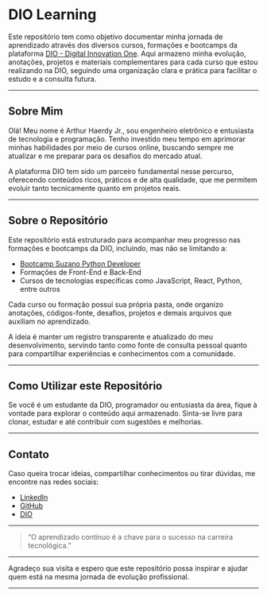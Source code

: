 # DIO Learning

Este repositório tem como objetivo documentar minha jornada de aprendizado através dos diversos cursos, formações e bootcamps da plataforma [DIO - Digital Innovation One](https://dio.me). Aqui armazeno minha evolução, anotações, projetos e materiais complementares para cada curso que estou realizando na DIO, seguindo uma organização clara e prática para facilitar o estudo e a consulta futura.

---

## Sobre Mim

Olá! Meu nome é Arthur Haerdy Jr., sou engenheiro eletrônico e entusiasta de tecnologia e programação. Tenho investido meu tempo em aprimorar minhas habilidades por meio de cursos online, buscando sempre me atualizar e me preparar para os desafios do mercado atual.

A plataforma DIO tem sido um parceiro fundamental nesse percurso, oferecendo conteúdos ricos, práticos e de alta qualidade, que me permitem evoluir tanto tecnicamente quanto em projetos reais.

---

## Sobre o Repositório

Este repositório está estruturado para acompanhar meu progresso nas formações e bootcamps da DIO, incluindo, mas não se limitando a:

- [Bootcamp Suzano Python Developer](https://github.com/ahaerdy/dio-learning/tree/main/Suzano%20-%20Python%20Developer)
- Formações de Front-End e Back-End
- Cursos de tecnologias específicas como JavaScript, React, Python, entre outros

Cada curso ou formação possui sua própria pasta, onde organizo anotações, códigos-fonte, desafios, projetos e demais arquivos que auxiliam no aprendizado.

A ideia é manter um registro transparente e atualizado do meu desenvolvimento, servindo tanto como fonte de consulta pessoal quanto para compartilhar experiências e conhecimentos com a comunidade.

---

## Como Utilizar este Repositório

Se você é um estudante da DIO, programador ou entusiasta da área, fique à vontade para explorar o conteúdo aqui armazenado. Sinta-se livre para clonar, estudar e até contribuir com sugestões e melhorias.

---

## Contato

Caso queira trocar ideias, compartilhar conhecimentos ou tirar dúvidas, me encontre nas redes sociais:

- [LinkedIn](https://www.linkedin.com/in/arthur-haerdy-jr/)
- [GitHub](https://github.com/ahaerdy)
- [DIO](https://web.dio.me/users/arthur_haerdy?tab=achievements)

---

> “O aprendizado contínuo é a chave para o sucesso na carreira tecnológica.”

---

Agradeço sua visita e espero que este repositório possa inspirar e ajudar quem está na mesma jornada de evolução profissional.

---

